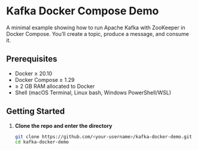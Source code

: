 # Kafka Docker Compose Demo

A minimal example showing how to run Apache Kafka with ZooKeeper in Docker Compose. You’ll create a topic, produce a message, and consume it.

## Prerequisites

- Docker ≥ 20.10  
- Docker Compose ≥ 1.29  
- ≥ 2 GB RAM allocated to Docker  
- Shell (macOS Terminal, Linux bash, Windows PowerShell/WSL)

## Getting Started

1. **Clone the repo and enter the directory**  
   ```bash
   git clone https://github.com/<your-username>/kafka-docker-demo.git
   cd kafka-docker-demo
